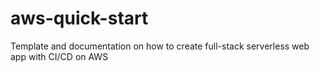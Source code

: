 # aws-quick-start
Template and documentation on how to create full-stack serverless web app with CI/CD on AWS
